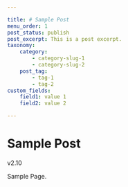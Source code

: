 ```yaml
---

title: # Sample Post
menu_order: 1
post_status: publish
post_excerpt: This is a post excerpt.
taxonomy:
    category:
        - category-slug-1
        - category-slug-2
    post_tag:
        - tag-1
        - tag-2
custom_fields:
    field1: value 1
    field2: value 2

---
```


# Sample Post

v2.10

Sample Page.